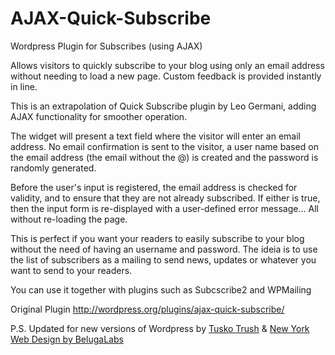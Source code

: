AJAX-Quick-Subscribe
====================

Wordpress Plugin for Subscribes (using AJAX)

Allows visitors to quickly subscribe to your blog using only an email address without needing to load a new page.
Custom feedback is provided instantly in line.

This is an extrapolation of Quick Subscribe plugin by Leo Germani, adding AJAX functionality for smoother operation.

The widget will present a text field where the visitor will enter an email address.
No email confirmation is sent to the visitor, a user name based on the email address (the email without the @) is created and the password is randomly generated.

Before the user's input is registered, the email address is checked for validity, and to ensure that they are not already subscribed.
If either is true, then the input form is re-displayed with a user-defined error message...
All without re-loading the page.

This is perfect if you want your readers to easily subscribe to your blog without the need of having an username and password. The ideia is to use the list of subscribers as a mailing to send news, updates or whatever you want to send to your readers.

You can use it together with plugins such as Subcscribe2 and WPMailing

Original Plugin <a href="http://wordpress.org/plugins/ajax-quick-subscribe/">http://wordpress.org/plugins/ajax-quick-subscribe/</a>


P.S. Updated for new versions of Wordpress by <a href="http://crystalstudio.me/" target="_blank">Tusko Trush</a> & <a href="http://belugalab.com/" target="_blank">New York Web Design by BelugaLabs</a>
